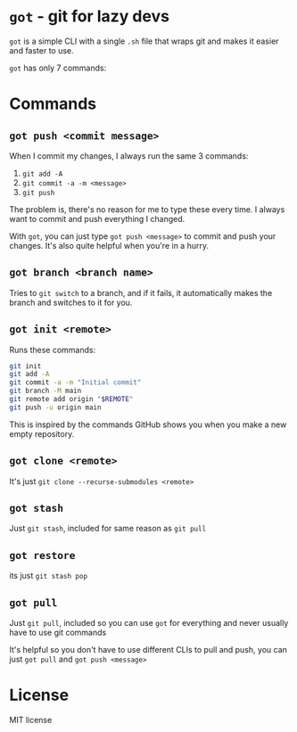 # `got` - git for lazy devs

`got` is a simple CLI with a single `.sh` file that wraps git and makes it easier and faster to use.

`got` has only 7 commands:

# Commands

## `got push <commit message>`

When I commit my changes, I always run the same 3 commands:
1. `git add -A`
2. `git commit -a -m <message>`
3. `git push`

The problem is, there's no reason for me to type these every time. I always want to commit and push everything I changed.

With `got`, you can just type `got push <message>` to commit and push your changes. It's also quite helpful when you're in a hurry.

## `got branch <branch name>`

Tries to `git switch` to a branch, and if it fails, it automatically makes the branch and switches to it for you.

## `got init <remote>`

Runs these commands:
```bash
git init
git add -A
git commit -a -m "Initial commit"
git branch -M main
git remote add origin "$REMOTE"
git push -u origin main
```

This is inspired by the commands GitHub shows you when you make a new empty repository.

## `got clone <remote>`

It's just `git clone --recurse-submodules <remote>`

## `got stash`

Just `git stash`, included for same reason as `git pull`

## `got restore`

its just `git stash pop`

## `got pull`

Just `git pull`, included so you can use `got` for everything and never usually have to use git commands

It's helpful so you don't have to use different CLIs to pull and push, you can just `got pull` and `got push <message>`

# License

MIT license